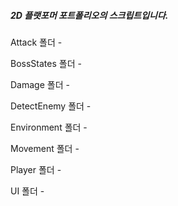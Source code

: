 ##### 2D 플랫포머 포트폴리오의 스크립트입니다.

Attack 폴더 - 

BossStates 폴더 - 

Damage 폴더 - 

DetectEnemy 폴더 - 

Environment 폴더 - 

Movement 폴더 - 

Player 폴더 - 

UI 폴더 - 
